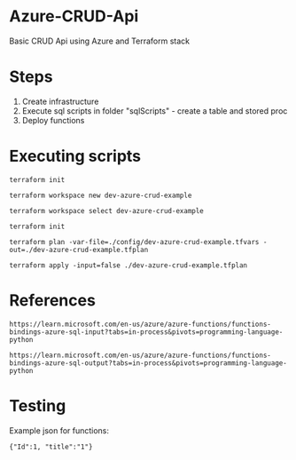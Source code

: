 # Azure-CRUD-Api
Basic CRUD Api using Azure and Terraform stack

# Steps
1. Create infrastructure
2. Execute sql scripts in folder "sqlScripts" - create a table and stored proc
3. Deploy functions

# Executing scripts

```
terraform init
```
```
terraform workspace new dev-azure-crud-example
```
```
terraform workspace select dev-azure-crud-example
```
```
terraform init
```
```
terraform plan -var-file=./config/dev-azure-crud-example.tfvars -out=./dev-azure-crud-example.tfplan
```
```
terraform apply -input=false ./dev-azure-crud-example.tfplan
```

# References

```
https://learn.microsoft.com/en-us/azure/azure-functions/functions-bindings-azure-sql-input?tabs=in-process&pivots=programming-language-python
```

```
https://learn.microsoft.com/en-us/azure/azure-functions/functions-bindings-azure-sql-output?tabs=in-process&pivots=programming-language-python
```

# Testing 


Example json for functions:

```
{"Id":1, "title":"1"}
```
